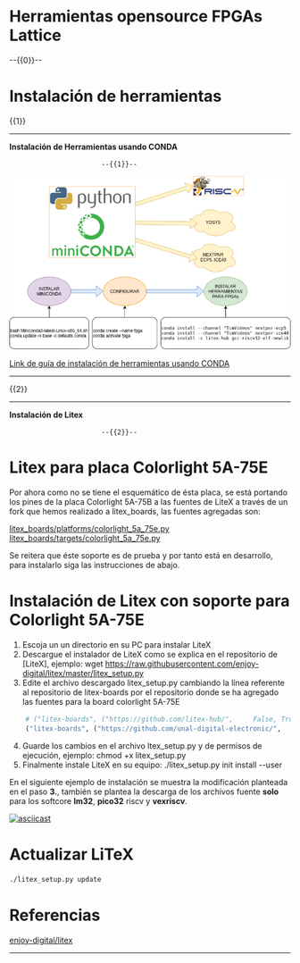 # Herramientas opensource FPGAs Lattice

--{{0}}--

**Instalación de herramientas**
=====================

 {{1}}
********************************************************************************

**Instalación de Herramientas usando CONDA**

                           --{{1}}--

![GCC](img/conda-fpga-tools.png)

[Link de guía de instalación de herramientas usando CONDA](https://github.com/unal-digital-electronic/litex-and-softcore-projects/blob/dev-tools/synthesis-compilation-and-programming-tools/CONDA-ice40-ecp5-cross-compilers/README.md)
 
********************************************************************************

{{2}}
********************************************************************************

**Instalación de Litex**

                           --{{2}}--
                           
**Litex para placa Colorlight 5A-75E**
=====================

Por ahora como no se tiene el esquemático de ésta placa, se está portando los pines de la placa Colorlight 5A-75B a las fuentes de LiteX a través de un fork que hemos realizado a litex_boards, las fuentes agregadas son:

[litex_boards/platforms/colorlight_5a_75e.py](https://github.com/unal-digital-electronic/litex-boards/blob/master/litex_boards/platforms/colorlight_5a_75e.py)
[litex_boards/targets/colorlight_5a_75e.py](https://github.com/unal-digital-electronic/litex-boards/blob/master/litex_boards/targets/colorlight_5a_75e.py)

Se reitera que éste soporte es de prueba y por tanto está en desarrollo, para instalarlo siga las instrucciones de abajo.


**Instalación de Litex con soporte para Colorlight 5A-75E**
=====================
                           
1. Escoja un un directorio en su PC para instalar LiteX
2. Descargue el instalador de LiteX como se explica en el repositorio de [LiteX], ejemplo: wget https://raw.githubusercontent.com/enjoy-digital/litex/master/litex_setup.py
3. Edite el archivo descargado litex_setup.py cambiando la línea referente al repositorio de litex-boards por el repositorio donde se ha agregado las fuentes para la board colorlight 5A-75E
```python
    # ("litex-boards", ("https://github.com/litex-hub/",     False, True)),
    ("litex-boards", ("https://github.com/unal-digital-electronic/",     False, True)),
```
4. Guarde los cambios en el archivo ltex_setup.py y de permisos de ejecución, ejemplo: chmod +x litex_setup.py
5. Finalmente instale LiteX en su equipo: ./litex_setup.py init install --user

En el siguiente ejemplo de instalación se muestra la modificación planteada en el paso **3.**, también se plantea
la descarga de los archivos fuente **solo** para los softcore **lm32**, **pico32** riscv y **vexriscv**.

[![asciicast](https://asciinema.org/a/331584.svg)](https://asciinema.org/a/331584)


**Actualizar LiTeX**
=====================
                           
```bash
./litex_setup.py update
```

**Referencias**
=====================
                           
[enjoy-digital/litex](https://github.com/enjoy-digital/litex)

********************************************************************************

